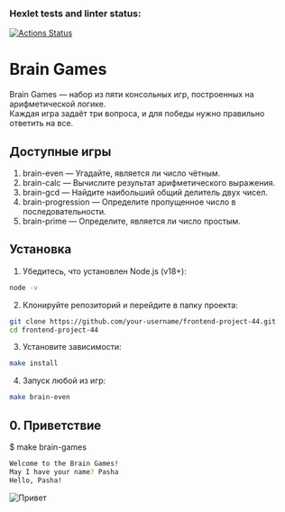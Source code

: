 ### Hexlet tests and linter status:
[![Actions Status](https://github.com/Maxxx1ne/frontend-project-44/actions/workflows/hexlet-check.yml/badge.svg)](https://github.com/Maxxx1ne/frontend-project-44/actions)


# Brain Games

Brain Games — набор из пяти консольных игр, построенных на арифметической логике.  
Каждая игра задаёт три вопроса, и для победы нужно правильно ответить на все.

## Доступные игры

1. brain-even — Угадайте, является ли число чётным.  
2. brain-calc — Вычислите результат арифметического выражения.  
3. brain-gcd — Найдите наибольший общий делитель двух чисел.  
4. brain-progression — Определите пропущенное число в последовательности.  
5. brain-prime — Определите, является ли число простым.

## Установка

1. Убедитесь, что установлен Node.js (v18+):

```bash
node -v

```

2. Клонируйте репозиторий и перейдите в папку проекта:

```bash
git clone https://github.com/your-username/frontend-project-44.git
cd frontend-project-44

```

3. Установите зависимости:

```bash
make install

```

4. Запуск любой из игр:

```bash
make brain-even

```

## 0. Приветствие

$ make brain-games

```bash
Welcome to the Brain Games!
May I have your name? Pasha
Hello, Pasha!

```
![Привет](https://s7.ezgif.com/tmp/ezgif-76626c5b2e8394.gif)



